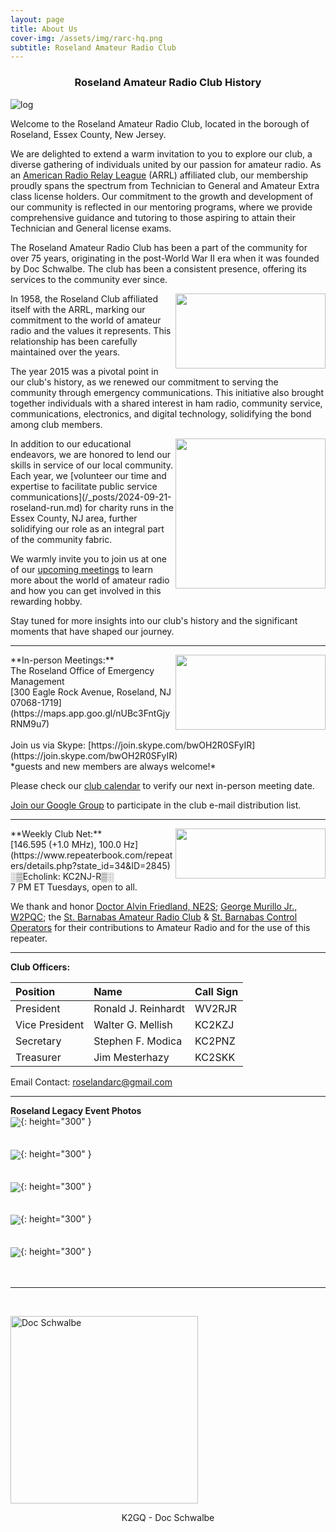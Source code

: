 ```yaml
---
layout: page
title: About Us
cover-img: /assets/img/rarc-hq.png
subtitle: Roseland Amateur Radio Club
---
```


<h3 style="text-align: center;">Roseland Amateur Radio Club History</h3>

<p><img src="/assets/img/log-1978.jpg" alt="log" class="mx-auto d-block" /></p>

Welcome to the Roseland Amateur Radio Club, located in the borough of Roseland, Essex County, New Jersey.

We are delighted to extend a warm invitation to you to explore our club, a diverse gathering of individuals united by our passion for amateur radio. As an [American Radio Relay League](https://www.arrl.org/) (ARRL) affiliated club, our membership proudly spans the spectrum from Technician to General and Amateur Extra class license holders. Our commitment to the growth and development of our community is reflected in our mentoring programs, where we provide comprehensive guidance and tutoring to those aspiring to attain their Technician and General license exams.

The Roseland Amateur Radio Club has been a part of the community for over 75 years, originating in the post-World War II era when it was founded by Doc Schwalbe. The club has been a consistent presence, offering its services to the community ever since.

<img align="right" width="240" height="120" src="/assets/img/gonset.jpg">
In 1958, the Roseland Club affiliated itself with the ARRL, marking our commitment to the world of amateur radio and the values it represents. This relationship has been carefully maintained over the years.

The year 2015 was a pivotal point in our club's history, as we renewed our commitment to serving the community through emergency communications. This initiative also brought together individuals with a shared interest in ham radio, community service, communications, electronics, and digital technology, solidifying the bond among club members.

<img align="right" width="240" height="240" src="/assets/img/ftdx10_club.jpg">
In addition to our educational endeavors, we are honored to lend our skills in service of our local community. Each year, we [volunteer our time and expertise to facilitate public service communications](/_posts/2024-09-21-roseland-run.md) for charity runs in the Essex County, NJ area, further solidifying our role as an integral part of the community fabric.

We warmly invite you to join us at one of our [upcoming meetings](/calendar.md) to learn more about the world of amateur radio and how you can get involved in this rewarding hobby.

Stay tuned for more insights into our club's history and the significant moments that have shaped our journey.

---

<img align="right" width="240" height="120" src="/assets/img/radio-station.png">
**In-person Meetings:**<br/>
The Roseland Office of Emergency Management<br/>
[300 Eagle Rock Avenue, Roseland, NJ 07068-1719](https://maps.app.goo.gl/nUBc3FntGjyRNM9u7)<br/><br/>
Join us via Skype: [https://join.skype.com/bwOH2R0SFyIR](https://join.skype.com/bwOH2R0SFyIR)<br/>
*guests and new members are always welcome!*<br/>

Please check our [club calendar](/calendar.md) to verify our next in-person meeting date.<br/>

[Join our Google Group](https://groups.google.com/g/K2GQ) to participate in the club e-mail distribution list.

---

<img align="right" width="240" height="80" src="/assets/img/scanner.jpg">
**Weekly Club Net:**<br/>
[146.595 (+1.0 MHz), 100.0 Hz](https://www.repeaterbook.com/repeaters/details.php?state_id=34&ID=2845)<br/>
░▒Echolink: KC2NJ-R▒░<br/>
7 PM ET Tuesdays, open to all.

We thank and honor [Doctor Alvin Friedland, NE2S](https://www.menorahchapelsatmillburn.com/obituaries/Alvin-Friedland-MD?obId=29432650); [George Murillo Jr., W2PQC](https://www.legacy.com/us/obituaries/starledger/name/george-murillo-obituary?id=8886223); the [St. Barnabas Amateur Radio Club](/sbarc/) & [St. Barnabas Control Operators](/assets/img/nparc-ne2s-2007.png) for their contributions to Amateur Radio and for the use of this repeater.

---

**Club Officers:**

| Position | Name | Call Sign |
| :------ |:--- | :--- |
| President | Ronald J. Reinhardt | WV2RJR |
| Vice President | Walter G. Mellish | KC2KZJ |
| Secretary | Stephen F. Modica | KC2PNZ |
| Treasurer | Jim Mesterhazy | KC2SKK |

Email Contact: [roselandarc@gmail.com](mailto:roselandarc@gmail.com)

---

**Roseland Legacy Event Photos**<br/>
[<img align="center" src="/assets/img/legacy/IMG_0673.JPG">](../assets/img/legacy/IMG_0673.JPG){: height="300" }<br/>
<br/><br/>
[<img align="center" src="/assets/img/legacy/img_0818X.jpg">](../assets/img/legacy/img_0818X.jpg){: height="300" }<br/>
<br/><br/>
[<img align="center" src="/assets/img/legacy/iracparade.jpg">](../assets/img/legacy/iracparade.jpg){: height="300" }<br/>
<br/><br/>
[<img align="center" src="/assets/img/legacy/nno.jpg">](../assets/img/legacy/nno.jpg){: height="300" }<br/>
<br/><br/>
[<img align="center" src="/assets/img/legacy/IMG_0571.JPG">](../assets/img/legacy/IMG_0571.JPG){: height="300" }<br/>
<br/><br/>

---
<br/>
<p><img src="/assets/img/doc-k2gq.jpg" alt="Doc Schwalbe" class="mx-auto d-block" width="300" /></p>
<p style="text-align: center;">K2GQ - Doc Schwalbe</p>
